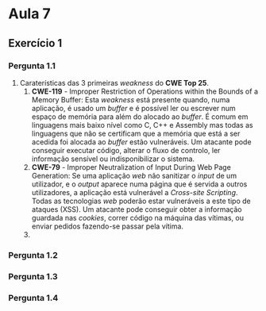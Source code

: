 # Aula 7

## Exercício 1

### Pergunta 1.1
1. Caraterísticas das 3 primeiras *weakness* do **CWE Top 25**.  
    1.  **CWE-119** - Improper Restriction of Operations within the Bounds of a Memory Buffer:
    Esta *weakness* está presente quando, numa aplicação, é usado um *buffer* e é possível ler ou escrever num espaço de memória para além do alocado ao *buffer*. É comum em linguagens mais baixo nível como C, C++ e Assembly mas todas as linguagens que não se certificam que a memória que está a ser acedida foi alocada ao *buffer* estão vulneráveis. Um atacante pode conseguir executar código, alterar o fluxo de controlo, ler informação sensível ou indisponibilizar o sistema.
    2. **CWE-79** - Improper Neutralization of Input During Web Page Generation:
    Se uma aplicação *web* não sanitizar o *input* de um utilizador, e o *output* aparece numa página que é servida a outros utilizadores, a aplicação está vulnerável a *Cross-site Scripting*. Todas as tecnologias *web* poderão estar vulneráveis a este tipo de ataques (XSS). Um atacante pode conseguir obter a informação guardada nas *cookies*, correr código na máquina das vítimas, ou enviar pedidos fazendo-se passar pela vítima.
    3. 
### Pergunta 1.2

### Pergunta 1.3

### Pergunta 1.4
